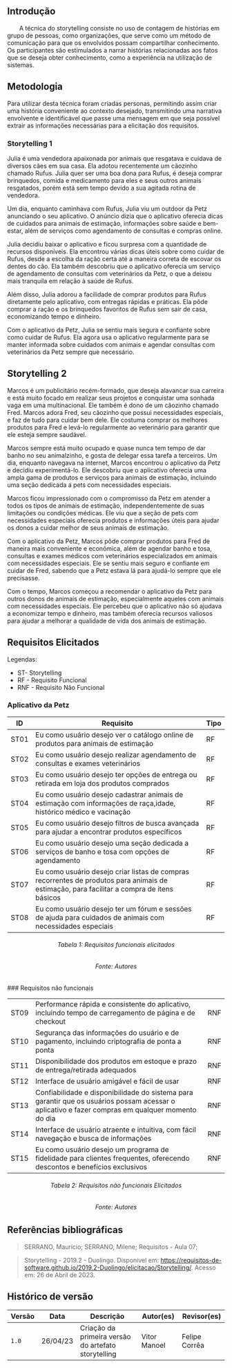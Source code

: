## Introdução

  A técnica do storytelling consiste no uso de contagem de histórias em grupo de pessoas, como organizações, que serve como um método de comunicação para que os envolvidos possam compartilhar conhecimento. Os participantes são estimulados a narrar histórias relacionadas aos fatos que se deseja obter conhecimento, como a experiência na utilização de sistemas.

## Metodologia

Para utilizar desta técnica foram criadas personas, permitindo assim criar uma história conveniente ao contexto desejado, transmitindo uma narrativa envolvente e identificável que passe uma mensagem em que seja possível extrair as informações necessárias para a elicitação dos requisitos.

### Storytelling 1
Julia é uma vendedora apaixonada por animais que resgatava e cuidava de diversos cães em sua casa. Ela  adotou recentemente um cãozinho chamado Rufus. Julia quer ser uma boa dona para Rufus, é deseja comprar brinquedos, comida  e medicamento para eles e seus outros animais resgatados, porém está sem tempo devido a sua agitada rotina de vendedora.

Um dia, enquanto caminhava com Rufus, Julia viu um outdoor da Petz anunciando o seu aplicativo. O anúncio dizia que o aplicativo oferecia dicas de cuidados para animais de estimação, informações sobre saúde e bem-estar, além de serviços como agendamento de consultas e compras online.

Julia decidiu baixar o aplicativo e ficou surpresa com a quantidade de recursos disponíveis. Ela encontrou várias dicas úteis sobre como cuidar de Rufus, desde a escolha da ração certa até a maneira correta de escovar os dentes do cão. Ela também descobriu que o aplicativo oferecia um serviço de agendamento de consultas com veterinários da Petz, o que a deixou mais tranquila em relação à saúde de Rufus.

Além disso, Julia adorou a facilidade de comprar produtos para Rufus diretamente pelo aplicativo, com entregas rápidas e práticas. Ela pôde comprar a ração e os brinquedos favoritos de Rufus sem sair de casa, economizando tempo e dinheiro.

Com o aplicativo da Petz, Julia se sentiu mais segura e confiante sobre como cuidar de Rufus. Ela agora usa o aplicativo regularmente para se manter informada sobre cuidados com animais e agendar consultas com veterinários da Petz sempre que necessário.


## Storytelling 2

Marcos é um publicitário recém-formado, que deseja alavancar sua carreira e está muito focado em realizar seus projetos e conquistar uma sonhada vaga em uma multinacional. Ele também é dono de um cãozinho chamado Fred. Marcos adora Fred, seu cãozinho que possui necessidades especiais, e faz de tudo para cuidar bem dele. Ele costuma comprar os melhores produtos para Fred e levá-lo regularmente ao veterinário para garantir que ele esteja sempre saudável.

Marcos sempre está muito ocupado e quase nunca tem tempo de dar banho no seu animalzinho, e gosta de delegar essa tarefa a terceiros. Um dia, enquanto navegava na internet, Marcos encontrou o aplicativo da Petz e decidiu experimentá-lo. Ele descobriu que o aplicativo oferecia uma ampla gama de produtos e serviços para animais de estimação, incluindo uma seção dedicada a pets com necessidades especiais.

Marcos ficou impressionado com o compromisso da Petz em atender a todos os tipos de animais de estimação, independentemente de suas limitações ou condições médicas. Ele viu que a seção de pets com necessidades especiais oferecia produtos e informações úteis para ajudar os donos a cuidar melhor de seus animais de estimação.

Com o aplicativo da Petz, Marcos pôde comprar produtos para Fred de maneira mais conveniente e econômica, além de agendar banho e tosa, consultas e exames médicos com veterinários especializados em animais com necessidades especiais. Ele se sentiu mais seguro e confiante em cuidar de Fred, sabendo que a Petz estava lá para ajudá-lo sempre que ele precisasse.

Com o tempo, Marcos começou a recomendar o aplicativo da Petz para outros donos de animais de estimação, especialmente aqueles com animais com necessidades especiais. Ele percebeu que o aplicativo não só ajudava a economizar tempo e dinheiro, mas também oferecia recursos valiosos para ajudar a melhorar a qualidade de vida dos animais de estimação.


## Requisitos Elicitados

Legendas:

* ST- Storytelling
* RF - Requisito Funcional
* RNF - Requisito Não Funcional

### Aplicativo da Petz
| ID | Requisito | Tipo |
| -------- | -------- | ---------- |
| ST01 |Eu como usuário desejo ver o catálogo online de produtos para animais de estimação| RF |
| ST02 |Eu como usuário desejo realizar agendamento de consultas e exames veterinários| RF |
| ST03 | Eu como usuário desejo ter opções de entrega ou retirada em loja dos produtos comprados | RF ||
| ST04 | Eu como usuário desejo cadastrar animais de estimação com informações de raça,idade, histórico médico e vacinação | RF |
| ST05 | Eu como usuário desejo filtros de busca avançada para ajudar a encontrar produtos específicos | RF |
| ST06 | Eu como usuário desejo uma seção dedicada a serviços de banho e tosa com opções de agendamento | RF |
| ST07 | Eu como usuário desejo criar listas de compras recorrentes de produtos para animais de estimação, para facilitar a compra de itens básicos | RF |
| ST08 | Eu como usuário desejo ter um fórum e sessões de ajuda para cuidados de animais com necessidades especiais | RF |
<h6 align = "center"> Tabela 1: Requisitos funcionais elicitados </h6>
<h6 align = "center"> Fonte: Autores </h6>
### Requisitos não funcionais

||||
|------|--------|------|
| ST09 | Performance rápida e consistente do aplicativo, incluindo tempo de carregamento de página e de checkout | RNF |
| ST10 | Segurança das informações do usuário e de pagamento, incluindo criptografia de ponta a ponta | RNF |
| ST11 | Disponibilidade dos produtos em estoque e prazo de entrega/retirada adequados | RNF |
| ST12 | Interface de usuário amigável e fácil de usar | RNF|
| ST13 | Confiabilidade e disponibilidade do sistema para garantir que os usuários possam acessar o aplicativo e fazer compras em qualquer momento do dia | RNF |
| ST14 | Interface de usuário atraente e intuitiva, com fácil navegação e busca de informações | RNF |
| ST15 | Eu como usuário desejo um programa de fidelidade para clientes frequentes, oferecendo descontos e benefícios exclusivos | RNF |

<h6 align = "center"> Tabela 2: Requisitos não funcionais Elicitados </h6>
<h6 align = "center"> Fonte: Autores </h6>

## Referências bibliográficas

> SERRANO, Maurício; SERRANO, Milene; Requisitos - Aula 07;

> Storytelling - 2019.2 - Duolingo. Disponível em: https://requisitos-de-software.github.io/2019.2-Duolingo/elicitacao/Storytelling/. Acesso em: 26 de Abril de 2023.

## Histórico de versão

|  Versão  |   Data   |                      Descrição                      |    Autor(es)   |  Revisor(es)  |
| -------- | -------- | --------------------------------------------------- | -------------- | ------------- |
|  `1.0`   | 26/04/23 | Criação da primeira versão do artefato storytelling | Vitor Manoel   | Felipe Corrêa |

